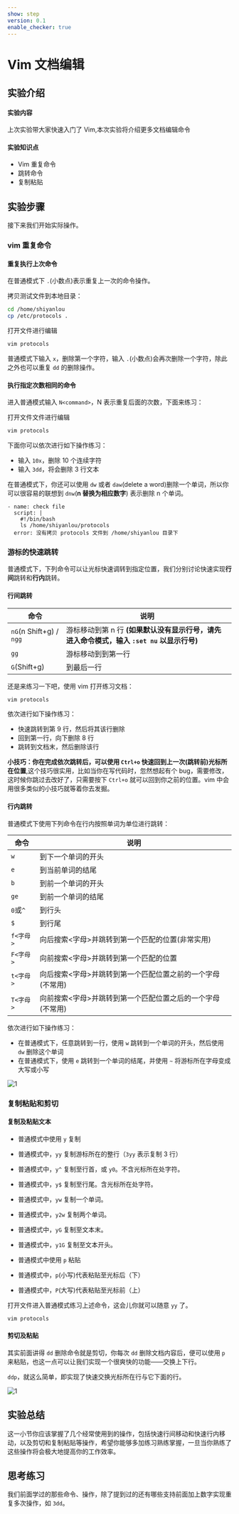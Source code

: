 ```yaml
---
show: step
version: 0.1
enable_checker: true
---
```


# Vim 文档编辑

## 实验介绍

#### 实验内容

上次实验带大家快速入门了 Vim,本次实验将介绍更多文档编辑命令

#### 实验知识点

- Vim 重复命令
- 跳转命令
- 复制粘贴

## 实验步骤

接下来我们开始实际操作。

### vim 重复命令

#### 重复执行上次命令

在普通模式下 `.`(小数点)表示重复上一次的命令操作。

拷贝测试文件到本地目录：

```bash
cd /home/shiyanlou
cp /etc/protocols .
```

打开文件进行编辑

```bash
vim protocols
```

普通模式下输入 `x`，删除第一个字符，输入 `.`(小数点)会再次删除一个字符，除此之外也可以重复 `dd` 的删除操作。

#### 执行指定次数相同的命令

进入普通模式输入 `N<command>`，N 表示重复后面的次数，下面来练习：

打开文件文件进行编辑

```bash
vim protocols
```

下面你可以依次进行如下操作练习：

- 输入 `10x`，删除 10 个连续字符
- 输入 `3dd`，将会删除 3 行文本

在普通模式下，你还可以使用 `dw` 或者 `daw`(delete a word)删除一个单词，所以你可以很容易的联想到 `dnw`(**n 替换为相应数字**) 表示删除 n 个单词。

```checker
- name: check file
  script: |
    #!/bin/bash
    ls /home/shiyanlou/protocols
  error: 没有拷贝 protocols 文件到 /home/shiyanlou 目录下
```

### 游标的快速跳转

普通模式下，下列命令可以让光标快速调转到指定位置，我们分别讨论快速实现**行间**跳转和**行内**跳转。

#### 行间跳转

| 命令                    | 说明                                                                                      |
| ----------------------- | ----------------------------------------------------------------------------------------- |
| `nG`(n Shift+g) / `ngg` | 游标移动到第 n 行 **(如果默认没有显示行号，请先进入命令模式，输入 `:set nu` 以显示行号)** |
| `gg`                    | 游标移动到到第一行                                                                        |
| `G`(Shift+g)            | 到最后一行                                                                                |

还是来练习一下吧，使用 vim 打开练习文档：

```bash
vim protocols
```

依次进行如下操作练习：

- 快速跳转到第 9 行，然后将其该行删除
- 回到第一行，向下删除 8 行
- 跳转到文档末，然后删除该行

**小技巧：你在完成依次跳转后，可以使用 `Ctrl+o` 快速回到上一次(跳转前)光标所在位置**,这个技巧很实用，比如当你在写代码时，忽然想起有个 bug，需要修改，这时候你跳过去改好了，只需要按下 `Ctrl+o` 就可以回到你之前的位置。vim 中会用很多类似的小技巧就等着你去发掘。

#### 行内跳转

普通模式下使用下列命令在行内按照单词为单位进行跳转：

| 命令      | 说明                                                       |
| --------- | ---------------------------------------------------------- |
| `w`       | 到下一个单词的开头                                         |
| `e`       | 到当前单词的结尾                                           |
| `b`       | 到前一个单词的开头                                         |
| `ge`      | 到前一个单词的结尾                                         |
| `0`或`^`  | 到行头                                                     |
| `$`       | 到行尾                                                     |
| `f<字母>` | 向后搜索<字母>并跳转到第一个匹配的位置(非常实用)           |
| `F<字母>` | 向前搜索<字母>并跳转到第一个匹配的位置                     |
| `t<字母>` | 向后搜索<字母>并跳转到第一个匹配位置之前的一个字母(不常用) |
| `T<字母>` | 向前搜索<字母>并跳转到第一个匹配位置之后的一个字母(不常用) |

依次进行如下操作练习：

- 在普通模式下，任意跳转到一行，使用 `w` 跳转到一个单词的开头，然后使用 `dw` 删除这个单词
- 在普通模式下，使用 `e` 跳转到一个单词的结尾，并使用 `~` 将游标所在字母变成大写或小写

![1](https://doc.shiyanlou.com/document-uid49570labid17timestamp1491030698462.png/wm)

### 复制粘贴和剪切

#### 复制及粘贴文本

- 普通模式中使用 `y` 复制
- 普通模式中，`yy` 复制游标所在的整行（`3yy` 表示复制 3 行）
- 普通模式中，`y^` 复制至行首，或 `y0`。不含光标所在处字符。
- 普通模式中，`y$` 复制至行尾。含光标所在处字符。
- 普通模式中，`yw` 复制一个单词。
- 普通模式中，`y2w` 复制两个单词。
- 普通模式中，`yG` 复制至文本末。
- 普通模式中，`y1G` 复制至文本开头。

- 普通模式中使用 `p` 粘贴
- 普通模式中，`p`(小写)代表粘贴至光标后（下）
- 普通模式中，`P`(大写)代表粘贴至光标前（上）

打开文件进入普通模式练习上述命令，这会儿你就可以随意 `yy` 了。

```bash
vim protocols
```

#### 剪切及粘贴

其实前面讲得 `dd` 删除命令就是剪切，你每次 `dd` 删除文档内容后，便可以使用 `p` 来粘贴，也这一点可以让我们实现一个很爽快的功能——交换上下行。

`ddp`，就这么简单，即实现了快速交换光标所在行与它下面的行。

![1](https://doc.shiyanlou.com/document-uid49570labid17timestamp1491030759468.png/wm)

## 实验总结

这一小节你应该掌握了几个经常使用到的操作，包括快速行间移动和快速行内移动，以及剪切和复制粘贴等操作，希望你能够多加练习熟练掌握，一旦当你熟练了这些操作将会极大地提高你的工作效率。

## 思考练习

我们前面学过的那些命令、操作，除了提到过的还有哪些支持前面加上数字实现重复多次操作，如 `3dd`。
